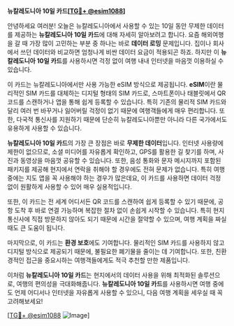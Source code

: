 **뉴칼레도니아 10일 카드[[TG💪+ @esim1088](https://t.me/s/esim1088)]**

안녕하세요 여러분! 오늘은 뉴칼레도니아에서 사용할 수 있는 10일 동안 무제한 데이터를 제공하는 **뉴칼레도니아 10일 카드**에 대해 자세히 알아보려고 합니다. 요즘 해외여행을 갈 때 가장 많이 고민하는 부분 중 하나는 바로 **데이터 로밍** 문제입니다. 집이나 회사에서 쓰던 데이터와 비교하면 엄청나게 비싼 데이터 요금이 적용되곤 하죠. 하지만 이 **뉴칼레도니아 10일 카드**를 사용하시면 걱정 없이 여행 내내 인터넷을 마음껏 이용하실 수 있습니다.

이 카드는 뉴칼레도니아에서만 사용 가능한 eSIM 방식으로 제공됩니다. **eSIM**이란 물리적인 SIM 카드를 대체하는 디지털 형태의 SIM 카드로, 스마트폰이나 태블릿에서 QR 코드를 스캔하거나 앱을 통해 쉽게 등록할 수 있습니다. 특히 기존의 물리적 SIM 카드와 달리 여러 번 바꾸거나 잃어버릴 걱정이 없기 때문에 여행객들에게 매우 편리합니다. 또한, 다국적 통신사를 지원하기 때문에 단순히 뉴칼레도니아뿐만 아니라 다른 국가에서도 유용하게 사용할 수 있습니다.

**뉴칼레도니아 10일 카드**의 가장 큰 장점은 바로 **무제한 데이터**입니다. 인터넷 사용량에 제한이 없으므로, 소셜 미디어를 자유롭게 확인하고, GPS를 활용한 길 찾기를 하며, 사진과 동영상을 마음껏 공유할 수 있습니다. 또한, 음성 통화와 문자 메시지까지 포함된 패키지를 제공해 현지에서 연락을 취해야 할 경우에도 전혀 문제가 없습니다. 특히 여행 중에는 지도 앱을 꼭 사용해야 하는 경우가 많은데요, 이 카드를 사용하면 데이터 걱정 없이 원활하게 사용할 수 있어 매우 실용적입니다.

또한, 이 카드는 전 세계 어디서든 QR 코드를 스캔하여 쉽게 등록할 수 있기 때문에, 공항 도착 후 바로 연결 가능하며 복잡한 절차 없이 손쉽게 시작할 수 있습니다. 특히 현지 통신사에 직접 방문하지 않아도 되기 때문에 시간을 절약할 수 있으며, 여행 계획을 짜실 때도 큰 도움이 됩니다.

마지막으로, 이 카드는 **환경 보호**에도 기여합니다. 물리적인 SIM 카드를 사용하지 않고 디지털 방식으로 제공되기 때문에, 불필요한 폐기물을 줄이는 데 기여합니다. 또한, 친환경적인 접근을 중요시하는 여행객들에게도 적극 추천할 만한 제품입니다.

이처럼 **뉴칼레도니아 10일 카드**는 현지에서의 데이터 사용을 위해 최적화된 솔루션으로, 여행의 편의성을 극대화해줍니다. **뉴칼레도니아 10일 카드**를 사용하시면 여행 중에도 언제 어디서나 인터넷을 자유롭게 사용할 수 있으니, 다음 여행 계획을 세우실 때 꼭 고려해보세요!

[[TG💪+ @esim1088](https://t.me/s/esim1088) ![Image](https://i.postimg.cc/Y0z9fWf4/image.png)]